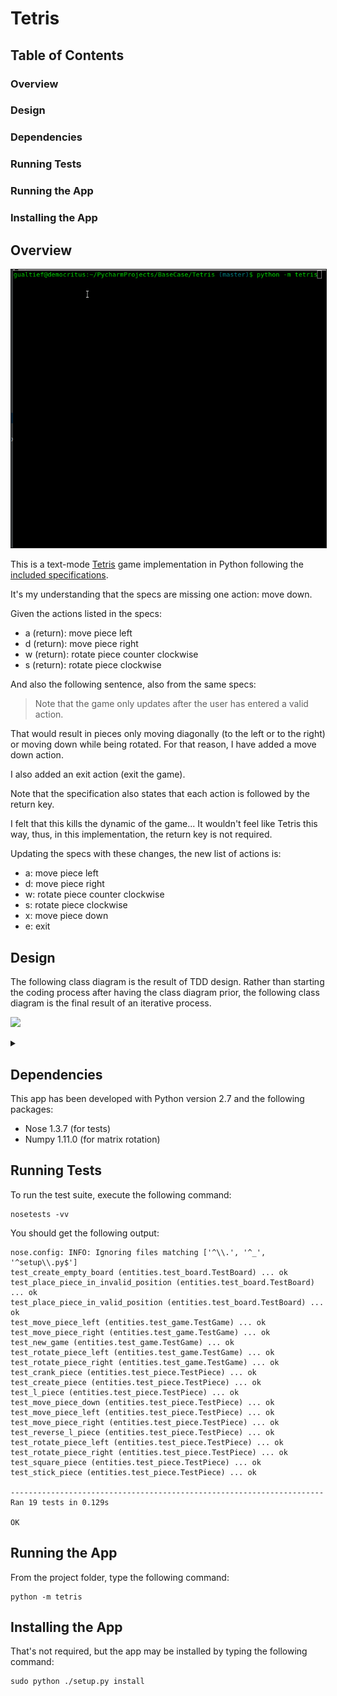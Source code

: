 # Tetris

## Table of Contents

### Overview
### Design
### Dependencies
### Running Tests
### Running the App
### Installing the App

## Overview

<p align="center"><img alt="Reader Demo" src="images/game_in_action.gif" border="1"/></p>

This is a text-mode [Tetris](https://en.wikipedia.org/wiki/Tetris) game implementation in Python following the [included specifications](specification/ProgrammingTestTetris.pdf).

It's my understanding that the specs are missing one action: move down.

Given the actions listed in the specs:

* a (return): move piece left
* d (return): move piece right
* w (return): rotate piece counter clockwise
* s (return): rotate piece clockwise

And also the following sentence, also from the same specs:

>
> Note that the game only updates after the user has entered a valid action.
>

That would result in pieces only moving diagonally (to the left or to the right) or moving down while being rotated. For that reason, I have added a move down action.

I also added an exit action (exit the game).

Note that the specification also states that each action is followed by the return key.

I felt that this kills the dynamic of the game... It wouldn't feel like Tetris this way, thus, in this implementation, the return key is not required.

Updating the specs with these changes, the new list of actions is:

* a: move piece left
* d: move piece right
* w: rotate piece counter clockwise
* s: rotate piece clockwise
* x: move piece down
* e: exit

## Design

The following class diagram is the result of TDD design. Rather than starting the coding process after having the class diagram prior, the following class diagram is the final result of an iterative process.

![](https://g.gravizo.com/source/custom_mark5?https%3A%2F%2Fraw.githubusercontent.com%2Fmarciogualtieri%2Ftetris%2Fdev%2FREADME.md)

<details>
<summary></summary>
custom_mark5
    /**
     *@opt all
     *@composed 1 Has 2 Board
     *@composed 1 Has 1 EndOfGameException
     */
    class Game {
        public void current_state();
        public void move_piece_left();
        public void move_piece_right();
        public void rotate_piece_left();
        public void rotate_piece_right();
        public void move_piece_down();
    }
    /**
    *@opt all
    *@composed 1 Has 1 Piece
    *@composed 1 Has 1 InvalidPlacementException
    */
    class Board {
        public void Board(int height, int weight);
        public void render();
        public void place_piece(Piece piece);
    }
    /**
    *@opt all
    */
    class Piece {
        public void Piece(String shape, Tuple coordinates);
        public void rotate_right();
        public void rotate_left();
        public void move_right();
        public void move_left();
        public void move_down();
        public void rollback();
    }
    class InvalidPlacementException {}
    class EndOfGameException {}
custom_mark5
</details>

## Dependencies

This app has been developed with Python version 2.7 and the following packages:

* Nose 1.3.7 (for tests)
* Numpy 1.11.0 (for matrix rotation)

## Running Tests

To run the test suite, execute the following command:

    nosetests -vv

You should get the following output:

    nose.config: INFO: Ignoring files matching ['^\\.', '^_', '^setup\\.py$']
    test_create_empty_board (entities.test_board.TestBoard) ... ok
    test_place_piece_in_invalid_position (entities.test_board.TestBoard) ... ok
    test_place_piece_in_valid_position (entities.test_board.TestBoard) ... ok
    test_move_piece_left (entities.test_game.TestGame) ... ok
    test_move_piece_right (entities.test_game.TestGame) ... ok
    test_new_game (entities.test_game.TestGame) ... ok
    test_rotate_piece_left (entities.test_game.TestGame) ... ok
    test_rotate_piece_right (entities.test_game.TestGame) ... ok
    test_crank_piece (entities.test_piece.TestPiece) ... ok
    test_create_piece (entities.test_piece.TestPiece) ... ok
    test_l_piece (entities.test_piece.TestPiece) ... ok
    test_move_piece_down (entities.test_piece.TestPiece) ... ok
    test_move_piece_left (entities.test_piece.TestPiece) ... ok
    test_move_piece_right (entities.test_piece.TestPiece) ... ok
    test_reverse_l_piece (entities.test_piece.TestPiece) ... ok
    test_rotate_piece_left (entities.test_piece.TestPiece) ... ok
    test_rotate_piece_right (entities.test_piece.TestPiece) ... ok
    test_square_piece (entities.test_piece.TestPiece) ... ok
    test_stick_piece (entities.test_piece.TestPiece) ... ok

    ----------------------------------------------------------------------
    Ran 19 tests in 0.129s

    OK

## Running the App

From the project folder, type the following command:

    python -m tetris

## Installing the App

That's not required, but the app may be installed by typing the following command:

    sudo python ./setup.py install